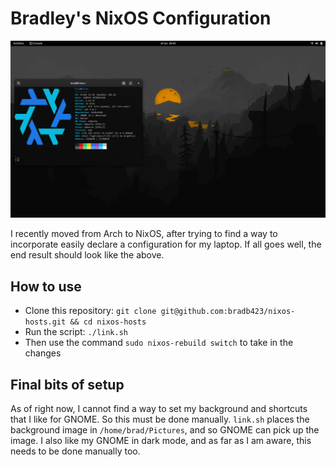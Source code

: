 # Bradley's NixOS Configuration

![Desired Outcome](images/desired-outcome.png)

I recently moved from Arch to NixOS, after trying to find a way to incorporate
easily declare a configuration for my laptop. If all goes well, the end result
should look like the above.

## How to use

- Clone this repository: `git clone git@github.com:bradb423/nixos-hosts.git && cd nixos-hosts`
- Run the script: `./link.sh`
- Then use the command `sudo nixos-rebuild switch` to take in the changes

## Final bits of setup

As of right now, I cannot find a way to set my background and shortcuts that I
like for GNOME. So this must be done manually. `link.sh` places the background
image in `/home/brad/Pictures`, and so GNOME can pick up the image.
I also like my GNOME in dark mode, and as far as I am aware, this needs to be
done manually too.
